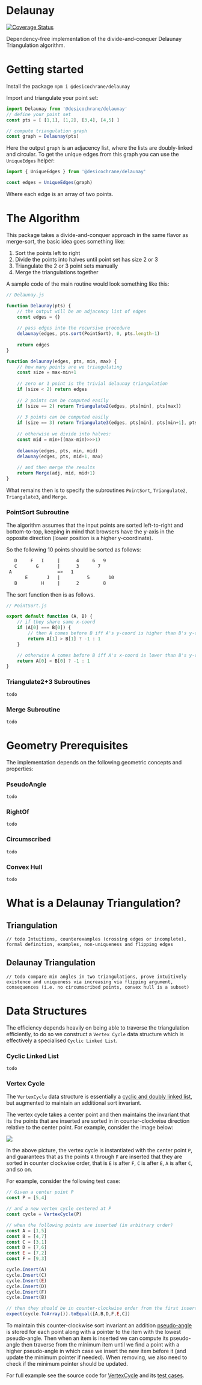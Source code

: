 # Delaunay

[![Coverage Status](https://coveralls.io/repos/github/desicochrane/delaunay/badge.svg?branch=master)](https://coveralls.io/github/desicochrane/delaunay?branch=master)

Dependency-free implementation of the divide-and-conquer Delaunay Triangulation algorithm.

# Getting started

Install the package
`npm i @desicochrane/delaunay`

Import and triangulate your point set:

```js    
import Delaunay from '@desicochrane/delaunay'
// define your point set
const pts = [ [1,1], [1,2], [3,4], [4,5] ]

// compute triangulation graph
const graph = Delaunay(pts)
```

Here the output `graph` is an adjacency list, where the lists are doubly-linked and circular. To get the unique edges from this graph you can use the `UniqueEdges` helper:

```js    
import { UniqueEdges } from '@desicochrane/delaunay'

const edges = UniqueEdges(graph)
```

Where each edge is an array of two points.

# The Algorithm
This package takes a divide-and-conquer approach in the same flavor as merge-sort, the basic idea goes something like:

1. Sort the points left to right
1. Divide the points into halves until point set has size 2 or 3
1. Triangulate the 2 or 3 point sets manually
1. Merge the triangulations together


A sample code of the main routine would look something like this:

```js
// Delaunay.js

function Delaunay(pts) {
    // the output will be an adjacency list of edges
    const edges = {}
    
    // pass edges into the recursive procedure
    delaunay(edges, pts.sort(PointSort), 0, pts.length-1)
    
    return edges
}

function delaunay(edges, pts, min, max) {
    // how many points are we triangulating
    const size = max-min+1
    
    // zero or 1 point is the trivial delaunay triangulation 
    if (size < 2) return edges
    
    // 2 points can be computed easily
    if (size == 2) return Triangulate2(edges, pts[min], pts[max])
    
    // 3 points can be computed easily
    if (size == 3) return Triangulate3(edges, pts[min], pts[min+1], pts[max])
    
    // otherwise we divide into halves:
    const mid = min+((max-min)>>>1)
    
    delaunay(edges, pts, min, mid)
    delaunay(edges, pts, mid+1, max)
    
    // and then merge the results
    return Merge(adj, mid, mid+1)
}
```

What remains then is to specify the subroutines `PointSort`, `Triangulate2`, `Triangulate3`, and `Merge`.

### PointSort Subroutine

The algorithm assumes that the input points are sorted left-to-right and bottom-to-top, keeping in mind that browsers have the y-axis in the opposite direction (lower position is a higher y-coordinate).

So the following 10 points should be sorted as follows:

```txt
   D     F   I     |      4     6   9    
   C       G       |      3       7      
 A                 =>   1                
       E       J   |          5       10  
   B         H     |      2         8    
```        

The sort function then is as follows.

```js
// PointSort.js

export default function (A, B) {
    // if they share same x-coord
    if (A[0] === B[0]) {
        // then A comes before B iff A's y-coord is higher than B's y-coord
        return A[1] > B[1] ? -1 : 1
    }

    // otherwise A comes before B iff A's x-coord is lower than B's y-coord
    return A[0] < B[0] ? -1 : 1
}
```

### Triangulate2+3 Subroutines
```todo```

### Merge Subroutine
```todo```

# Geometry Prerequisites
The implementation depends on the following geometric concepts and properties:

### PseudoAngle
```todo```

### RightOf
```todo```

### Circumscribed
```todo```

### Convex Hull
```todo```

# What is a Delaunay Triangulation?

## Triangulation
```// todo Intuitions, counterexamples (crossing edges or incomplete), formal definition, examples, non-uniqueness and flipping edges```

## Delaunay Triangulation
```// todo compare min angles in two triangulations, prove intuitively existence and uniqueness via increasing via flipping argument, consequences (i.e. no circumscribed points, convex hull is a subset)```


# Data Structures
The efficiency depends heavily on being able to traverse the triangulation efficiently, to do so we construct a `Vertex Cycle` data structure which is effectively a specialised `Cyclic Linked List`.

### Cyclic Linked List
```todo```

### Vertex Cycle
The `VertexCycle` data structure is essentially a [cyclic and doubly linked list](#cyclic-linked-list), but augmented to maintain an additional sort invariant.

The vertex cycle takes a center point and then maintains the invariant that its the points that are inserted are sorted in in counter-clockwise direction relative to the center point. For example, consider the image below:

<img src="assets/vertex-cycle-1.svg">

In the above picture, the vertex cycle is instantiated with the center point `P`, and guarantees that as the points `A` through `F` are inserted that they are sorted in counter clockwise order, that is `E` is after `F`, `C` is after `E`, `A` is after `C`, and so on.

For example, consider the following test case:

```js
// Given a center point P
const P = [5,4]

// and a new vertex cycle centered at P
const cycle = VertexCycle(P)

// when the following points are inserted (in arbitrary order)
const A = [1,5]
const B = [4,7]
const C = [3,1]
const D = [7,6]
const E = [7,2]
const F = [9,3]

cycle.Insert(A)
cycle.Insert(C)
cycle.Insert(E)
cycle.Insert(D)
cycle.Insert(F)
cycle.Insert(B)

// then they should be in counter-clockwise order from the first insert
expect(cycle.ToArray()).toEqual([A,B,D,F,E,C])
```

To maintain this counter-clockwise sort invariant an addition [pseudo-angle](#pseudoangle) is stored for each point along with a pointer to the item with the lowest pseudo-angle. Then when an item is inserted we can compute its pseudo-angle then traverse from the minimum item until we find a point with a higher pseudo-angle in which case we insert the new item before it (and update the minimum pointer if needed). When removing, we also need to check if the minimum pointer should be updated.

For full example see the source code for [VertexCycle](https://github.com/desicochrane/delaunay/blob/master/src/VertexCycle.js) and its [test cases](https://github.com/desicochrane/delaunay/blob/master/__tests__/VertexCycleTest.js).

